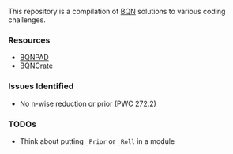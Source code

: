 This repository is a compilation of [BQN](mlochbaum.github.io/BQN) solutions to various coding challenges.

### Resources

* [BQNPAD](https://bqnpad.mechanize.systems/)
* [BQNCrate](https://mlochbaum.github.io/bqncrate/)

### Issues Identified

* No n-wise reduction or prior (PWC 272.2)

### TODOs

* Think about putting `_Prior` or `_Roll` in a module
